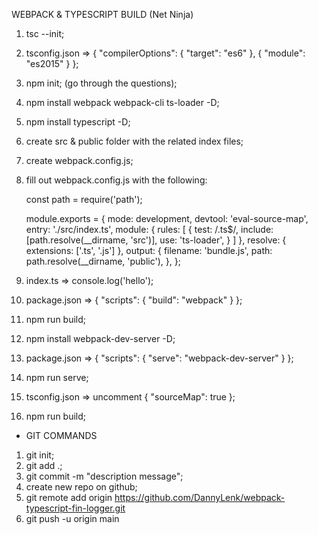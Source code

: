WEBPACK & TYPESCRIPT BUILD (Net Ninja)

1) tsc --init;
2) tsconfig.json => { "compilerOptions": { "target": "es6" }, { "module": "es2015" } };
3) npm init; (go through the questions);
4) npm install webpack webpack-cli ts-loader -D;
5) npm install typescript -D;
6) create src & public folder with the related index files;
7) create webpack.config.js;

8) fill out webpack.config.js with the following:

    const path = require('path');
    
    module.exports = {
        mode: development,
        devtool: 'eval-source-map',
        entry: './src/index.ts',
        module: {
            rules: [
                {
                    test: /\.ts$/,
                    include: [path.resolve(__dirname, 'src')],
                    use: 'ts-loader',
                }
            ]
        },
        resolve: {
            extensions: ['.ts', '.js']
        },
        output: {
            filename: 'bundle.js',
            path: path.resolve(__dirname, 'public'),
        },
    };

9) index.ts => console.log('hello');
10) package.json => { "scripts": { "build": "webpack" } };
11) npm run build;
12) npm install webpack-dev-server -D;
13) package.json => { "scripts": { "serve": "webpack-dev-server" } };
14) npm run serve;
15) tsconfig.json => uncomment { "sourceMap": true };
16) npm run build;


* GIT COMMANDS

1) git init;
2) git add .;
3) git commit -m "description message";
4) create new repo on github;
5) git remote add origin https://github.com/DannyLenk/webpack-typescript-fin-logger.git
6) git push -u origin main